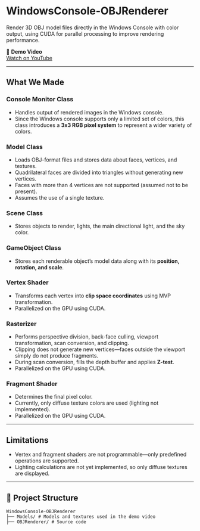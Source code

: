 # WindowsConsole-OBJRenderer

Render 3D OBJ model files directly in the Windows Console with color output, using CUDA for parallel processing to improve rendering performance.

🎥 **Demo Video**  
[Watch on YouTube](https://youtu.be/vxZlHLDut2k)

---

## What We Made

### Console Monitor Class
- Handles output of rendered images in the Windows console.
- Since the Windows console supports only a limited set of colors, this class introduces a **3x3 RGB pixel system** to represent a wider variety of colors.

### Model Class
- Loads OBJ-format files and stores data about faces, vertices, and textures.
- Quadrilateral faces are divided into triangles without generating new vertices.
- Faces with more than 4 vertices are not supported (assumed not to be present).
- Assumes the use of a single texture.

### Scene Class
- Stores objects to render, lights, the main directional light, and the sky color.

### GameObject Class
- Stores each renderable object’s model data along with its **position, rotation, and scale**.

### Vertex Shader
- Transforms each vertex into **clip space coordinates** using MVP transformation.  
- Parallelized on the GPU using CUDA.

### Rasterizer
- Performs perspective division, back-face culling, viewport transformation, scan conversion, and clipping.
- Clipping does not generate new vertices—faces outside the viewport simply do not produce fragments.
- During scan conversion, fills the depth buffer and applies **Z-test**.
- Parallelized on the GPU using CUDA.

### Fragment Shader
- Determines the final pixel color.
- Currently, only diffuse texture colors are used (lighting not implemented).
- Parallelized on the GPU using CUDA.

---

## Limitations
- Vertex and fragment shaders are not programmable—only predefined operations are supported.
- Lighting calculations are not yet implemented, so only diffuse textures are displayed.

---

## 📁 Project Structure

```
WindowsConsole-OBJRenderer
├── Models/ # Models and textures used in the demo video
├── OBJRenderer/ # Source code
```

